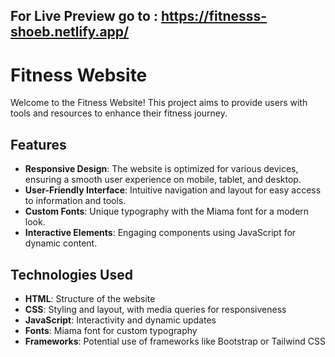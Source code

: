 ## For Live Preview go to : https://fitnesss-shoeb.netlify.app/

# Fitness Website

Welcome to the Fitness Website! This project aims to provide users with tools and resources to enhance their fitness journey.

## Features

- **Responsive Design**: The website is optimized for various devices, ensuring a smooth user experience on mobile, tablet, and desktop.
- **User-Friendly Interface**: Intuitive navigation and layout for easy access to information and tools.
- **Custom Fonts**: Unique typography with the Miama font for a modern look.
- **Interactive Elements**: Engaging components using JavaScript for dynamic content.

## Technologies Used

- **HTML**: Structure of the website
- **CSS**: Styling and layout, with media queries for responsiveness
- **JavaScript**: Interactivity and dynamic updates
- **Fonts**: Miama font for custom typography
- **Frameworks**: Potential use of frameworks like Bootstrap or Tailwind CSS

